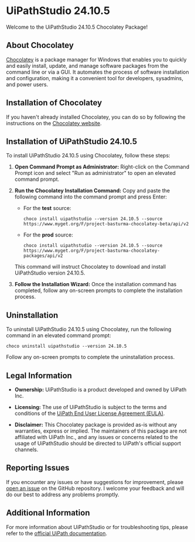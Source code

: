 # UiPathStudio 24.10.5

Welcome to the UiPathStudio 24.10.5 Chocolatey Package!

## About Chocolatey

[Chocolatey](https://chocolatey.org/) is a package manager for Windows that enables you to quickly and easily install, update, and manage software packages from the command line or via a GUI. It automates the process of software installation and configuration, making it a convenient tool for developers, sysadmins, and power users.

## Installation of Chocolatey

If you haven't already installed Chocolatey, you can do so by following the instructions on the [Chocolatey website](https://chocolatey.org/install).

## Installation of UiPathStudio 24.10.5

To install UiPathStudio 24.10.5 using Chocolatey, follow these steps:

1. **Open Command Prompt as Administrator:** Right-click on the Command Prompt icon and select "Run as administrator" to open an elevated command prompt.

2. **Run the Chocolatey Installation Command:** Copy and paste the following command into the command prompt and press Enter:

   - For the **test** source:

     ```shell
     choco install uipathstudio --version 24.10.5 --source https://www.myget.org/F/project-basturma-chocolatey-beta/api/v2
     ```

   - For the **prod** source:
     ```shell
     choco install uipathstudio --version 24.10.5 --source https://www.myget.org/F/project-basturma-chocolatey-packages/api/v2
     ```

   This command will instruct Chocolatey to download and install UiPathStudio version 24.10.5.

3. **Follow the Installation Wizard:** Once the installation command has completed, follow any on-screen prompts to complete the installation process.

## Uninstallation

To uninstall UiPathStudio 24.10.5 using Chocolatey, run the following command in an elevated command prompt:

```shell
choco uninstall uipathstudio --version 24.10.5
```

Follow any on-screen prompts to complete the uninstallation process.

## Legal Information

- **Ownership:** UiPathStudio is a product developed and owned by UiPath Inc.

- **Licensing:** The use of UiPathStudio is subject to the terms and conditions of the [UiPath End User License Agreement (EULA)](https://www.uipath.com/legal/trust-center/eula).

- **Disclaimer:** This Chocolatey package is provided as-is without any warranties, express or implied. The maintainers of this package are not affiliated with UiPath Inc., and any issues or concerns related to the usage of UiPathStudio should be directed to UiPath's official support channels.

## Reporting Issues

If you encounter any issues or have suggestions for improvement, please [open an issue](https://github.com/rpapub/ChocolateyPackages/issues) on the GitHub repository. I welcome your feedback and will do our best to address any problems promptly.

## Additional Information

For more information about UiPathStudio or for troubleshooting tips, please refer to the [official UiPath documentation](https://docs.uipath.com/studio/).
